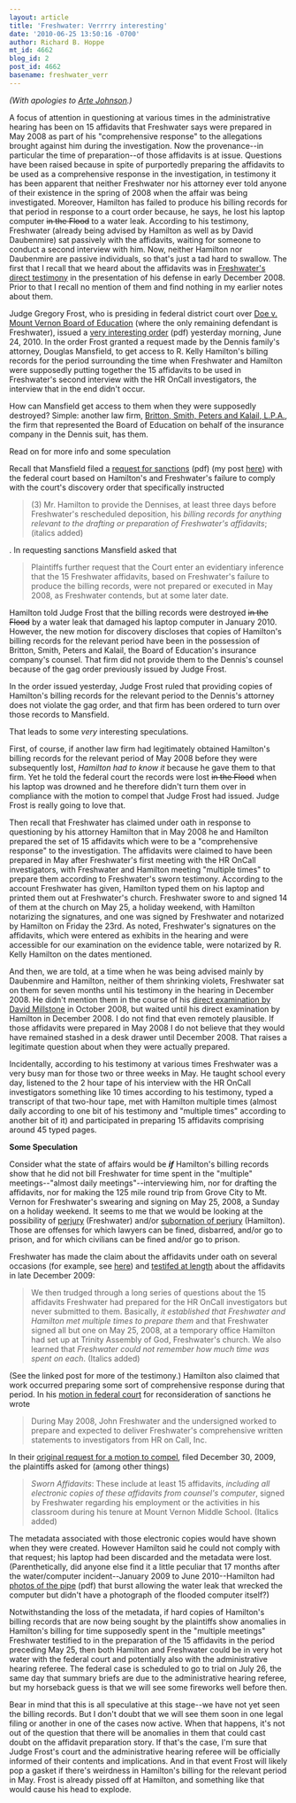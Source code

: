 ```yaml
---
layout: article
title: 'Freshwater: Verrrry interesting'
date: '2010-06-25 13:50:16 -0700'
author: Richard B. Hoppe
mt_id: 4662
blog_id: 2
post_id: 4662
basename: freshwater_verr
---
```

_(With apologies to [Arte Johnson](http://www.youtube.com/watch?v=zlm4O_ltgtk).)_

A focus of attention in questioning at various times in the administrative hearing has been on 15 affidavits that Freshwater says were prepared in May 2008 as part of his "comprehensive response" to the allegations brought against him during the investigation.  Now the provenance--in particular the time of preparation--of those affidavits is at issue.  Questions have been raised because in spite of purportedly preparing the affidavits to be used as a comprehensive response in the investigation, in testimony it has been apparent that neither Freshwater nor his attorney ever told anyone of their existence in the spring of 2008 when the affair was being investigated.  Moreover, Hamilton has failed to produce his billing records for that period in response to a court order because, he says, he lost his laptop computer ~~in the Flood~~ to a water leak.  According to his testimony, Freshwater (already being advised by Hamilton as well as by David Daubenmire) sat passively with the affidavits, waiting for someone to conduct a second interview with him.  Now, neither Hamilton nor Daubenmire are passive individuals, so that's just a tad hard to swallow.  The first that I recall that we heard about the affidavits was in [Freshwater's direct testimony](http://pandasthumb.org/archives/2009/12/freshwater-dec-1.html) in the presentation of his defense in early December 2008.  Prior to that I recall no mention of them and find nothing in my earlier notes about them.

Judge Gregory Frost, who is presiding in federal district court over [Doe v. Mount Vernon Board of Education](http://ncse.com/creationism/legal/doe-v-freshwater-mv) (where the only remaining defendant is Freshwater), issued a [very interesting order](http://ncse.com/webfm_send/1384) (pdf) yesterday morning, June 24, 2010.  In the order Frost granted a request made by the Dennis family's attorney, Douglas Mansfield, to get access to R. Kelly Hamilton's billing records for the period surrounding the time when Freshwater and Hamilton were supposedly putting together the 15 affidavits to be used in Freshwater's second interview with the HR OnCall investigators, the interview that in the end didn't occur.

How can Mansfield get access to them when they were supposedly destroyed?  Simple: another law firm, [Britton, Smith, Peters and Kalail, L.P.A.](http://www.ohioedlaw.com/), the firm that represented the Board of Education on behalf of the insurance company in the Dennis suit, has them.

Read on for more info and some speculation

Recall that Mansfield filed a [request for sanctions](http://ncse.com/webfm_send/1328) (pdf) (my post [here](http://pandasthumb.org/archives/2010/06/freshwater-hear-8.html)) with the federal court based on Hamilton's and Freshwater's failure to comply with the court's discovery order that specifically instructed 

> (3) Mr. Hamilton to provide the Dennises, at least three days before Freshwater's rescheduled deposition, his _billing records for anything relevant to the drafting or preparation of Freshwater's affidavits_; (italics added)

.  In requesting sanctions Mansfield asked that 

> Plaintiffs further request that the Court enter an evidentiary inference that the 15 Freshwater affidavits, based on Freshwater's failure to produce the billing records, were not prepared or executed in May 2008, as Freshwater contends, but at some later date.

Hamilton told Judge Frost that the billing records were destroyed ~~in the Flood~~ by a water leak that damaged his laptop computer in January 2010.  However, the new motion for discovery discloses that copies of Hamilton's billing records for the relevant period have been in the possession of Britton, Smith, Peters and Kalail, the Board of Education's insurance company's counsel.  That firm did not provide them to the Dennis's counsel because of the gag order previously issued by Judge Frost.

In the order issued yesterday, Judge Frost ruled that providing copies of Hamilton's billing records for the relevant period to the Dennis's attorney does not violate the gag order, and that firm has been ordered to turn over those records to Mansfield.

That leads to some _very_ interesting speculations.

First, of course, if another law firm had legitimately obtained Hamilton's billing records for the relevant period of May 2008 before they were subsequently lost, _Hamilton had to know it_ because he gave them to that firm.  Yet he told the federal court the records were lost ~~in the Flood~~ when his laptop was drowned and he therefore didn't turn them over in compliance with the motion to compel that Judge Frost had issued.  Judge Frost is really going to love that.

Then recall that Freshwater has claimed under oath in response to questioning by his attorney Hamilton that in May 2008 he and Hamilton prepared the set of 15 affidavits which were to be a "comprehensive response" to the investigation.  The affidavits were claimed to have been prepared in May after Freshwater's first meeting with the HR OnCall investigators, with Freshwater and Hamilton meeting "multiple times" to prepare them according to Freshwater's sworn testimony.  According to the account Freshwater has given, Hamilton typed them on his laptop and printed them out at Freshwater's church.  Freshwater swore to and signed 14 of them at the church on May 25, a holiday weekend, with Hamilton notarizing the signatures, and one was signed by Freshwater and notarized by Hamilton on Friday the 23rd.  As noted, Freshwater's signatures on the affidavits, which were entered as exhibits in the hearing and were accessible for our examination on the evidence table, were notarized by R. Kelly Hamilton on the dates mentioned.

And then, we are told, at a time when he was being advised mainly by Daubenmire and Hamilton, neither of them shrinking violets, Freshwater sat on them for seven months until his testimony in the hearing in December 2008.  He didn't mention them in the course of his [direct examination by David Millstone](http://pandasthumb.org/archives/2008/10/freshwater-hear-1.html) in October 2008, but waited until his direct examination by Hamilton in December 2008.  I do not find that even remotely plausible.  If those affidavits were prepared in May 2008 I do not believe that they would have remained stashed in a desk drawer until December 2008.  That raises a legitimate question about when they were actually prepared.

Incidentally, according to his testimony at various times Freshwater was a very busy man for those two or three weeks in May.  He taught school every day, listened to the 2 hour tape of his interview with the HR OnCall investigators something like 10 times according to his testimony, typed a transcript of that two-hour tape, met with Hamilton multiple times (almost daily according to one bit of his testimony and "multiple times" according to another bit of it) and participated in preparing 15 affidavits comprising around 45 typed pages.

**Some Speculation**

Consider what the state of affairs would be **_if_** Hamilton's billing records show that he did not bill Freshwater for time spent in the "multiple" meetings--"almost daily meetings"--interviewing him, nor for drafting the affidavits, nor for making the 125 mile round trip from Grove City to Mt. Vernon for Freshwater's swearing and signing on May 25, 2008, a Sunday on a  holiday weekend.  It seems to me that we would be looking at the possibility of [perjury](http://en.wikipedia.org/wiki/Perjury) (Freshwater) and/or [subornation of perjury](http://en.wikipedia.org/wiki/Subornation_of_perjury) (Hamilton).  Those are offenses for which lawyers can be fined, disbarred, and/or go to prison, and for which civilians can be fined and/or go to prison.

Freshwater has made the claim about the affidavits under oath on several occasions (for example, see [here](http://pandasthumb.org/archives/2010/06/freshwater-fres.html)) and [testifed at length](http://pandasthumb.org/archives/2010/01/freshwater-2009.html) about the affidavits in late December 2009:

> We then trudged through a long series of questions about the 15 affidavits Freshwater had prepared for the HR OnCall investigators but never submitted to them. Basically, _it established that Freshwater and Hamilton met multiple times to prepare them_ and that Freshwater signed all but one on May 25, 2008, at a temporary office Hamilton had set up at Trinity Assembly of God, Freshwater's church. We also learned that _Freshwater could not remember how much time was spent on each_.  (Italics added)

(See the linked post for more of the testimony.)  Hamilton also claimed that work occurred preparing some sort of comprehensive response during that period.  In his [motion in federal court](http://ncse.com/webfm_send/1370) for reconsideration of sanctions he wrote

> During May 2008, John Freshwater and the undersigned worked to prepare and expected to deliver Freshwater's comprehensive written statements to investigators from HR on Call, Inc.

In their [original request for a motion to compel](http://ncse.com/webfm_send/1268), filed December 30, 2009, the plaintiffs asked for (among other things) 

> _Sworn Affidavits_: These include at least 15 affidavits, _including all electronic copies of these affidavits from counsel's computer_, signed by Freshwater regarding his employment or the activities in his classroom during his tenure at Mount Vernon Middle School.  (Italics added)

The metadata associated with those electronic copies would have shown when they were created.  However Hamilton said he could not comply with that request; his laptop had been discarded and the metadata were lost.  (Parenthetically, did anyone else find it a little peculiar that 17 months after the water/computer incident--January 2009 to June 2010--Hamilton had [photos of the pipe](http://ncse.com/webfm_send/1371) (pdf) that burst allowing the water leak that wrecked the computer but didn't have a photograph of the flooded computer itself?)

Notwithstanding the loss of the metadata, if hard copies of Hamilton's billing records that are now being sought by the plaintiffs show anomalies in Hamilton's billing for time supposedly spent in the "multiple meetings" Freshwater testified to in the preparation of the 15 affidavits in the period preceding May 25, then both Hamilton and Freshwater could be in very hot water with the federal court and potentially also with the administrative hearing referee.  The federal case is scheduled to go to trial on July 26, the same day that summary briefs are due to the administrative hearing referee, but my horseback guess is that we will see some fireworks well before then.

Bear in mind that this is all speculative at this stage--we have not yet seen the billing records.  But I don't doubt that we will see them soon in one legal filing or another in one of the cases now active.  When that happens, it's not out of the question that there will be anomalies in them that could cast doubt on the affidavit preparation story. If that's the case, I'm sure that Judge Frost's court and the administrative hearing referee will be officially informed of their contents and implications.  And in that event Frost will likely pop a gasket if there's weirdness in Hamilton's billing for the relevant period in May.  Frost is already pissed off at Hamilton, and something like that would cause his head to explode.

